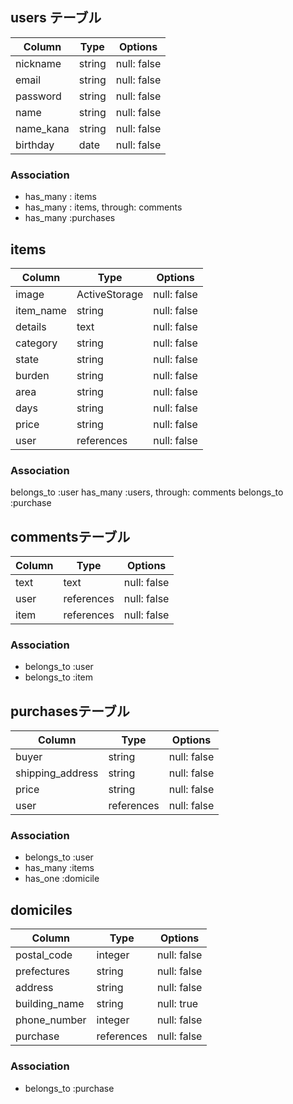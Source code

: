 ## users テーブル

| Column | Type | Options |
| ---------- | -------- | -------- |
| nickname | string | null: false |
| email | string | null: false |
| password | string | null: false |
| name | string | null: false |
| name_kana | string | null: false |
| birthday | date | null: false |

### Association

- has_many : items
- has_many : items, through:
comments
- has_many :purchases


## items
| Column | Type | Options |
| ---------- | -------- | -------- |
| image | ActiveStorage | null: false|
| item_name| string | null: false |
| details | text | null: false |
| category | string | null: false |
| state | string | null: false |
| burden | string | null: false |
| area | string | null: false |
| days | string | null: false |
| price | string | null: false |
| user | references | null: false |


### Association
belongs_to :user
has_many :users, through:
comments
belongs_to :purchase

## commentsテーブル

|  Column | Type | Options |
| ------------ | ------- | ---------- |
| text      | text | null: false |
| user | references | null: false |
| item | references | null: false |

### Association

- belongs_to :user
- belongs_to :item
<!-- - belongs_to :purchase 必要か不明 -->

## purchasesテーブル

|  Column | Type | Options |
| ------------ | ------- | ---------- |
| buyer | string | null: false |
| shipping_address | string | null: false |
| price| string | null: false |
| user | references | null: false |

### Association

- belongs_to :user
- has_many :items
- has_one :domicile
<!-- - has_many :comments 必要か不明-->

## domiciles
|  Column | Type | Options |
| ------------ | ------- |---------|
| postal_code | integer | null: false |
| prefectures | string | null: false |
| address | string | null: false |
|  building_name | string | null: true |
| phone_number | integer | null: false |
|  purchase | references | null: false |

### Association
- belongs_to :purchase

